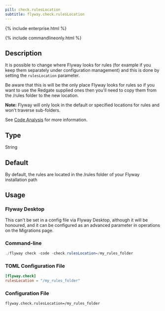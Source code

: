 ```yaml
---
pill: check.rulesLocation
subtitle: flyway.check.rulesLocation
---
```


{% include enterprise.html %}

{% include commandlineonly.html %}

## Description

It is possible to change where Flyway looks for rules (for example if you keep them separately under configuration management) and this is done by setting the
`rulesLocation` parameter.

Be aware that this is will be the only place Flyway looks for rules so if you want to use the Redgate supplied ones then you'll need to copy them from the /rules folder to the new location.

__Note:__ Flyway will only look in the default or specified locations for rules and won't traverse sub-folders.

See [Code Analysis](https://documentation.red-gate.com/flyway/flyway-concepts/code-analysis) for more information.

## Type

String

## Default

By default, the rules are located in the /rules folder of your Flyway installation path

## Usage

### Flyway Desktop

This can't be set in a config file via Flyway Desktop, although it will be honoured, and it can be configured as an advanced parameter in operations on the Migrations page.

### Command-line

```powershell
./flyway check -code -check.rulesLocation=/my_rules_folder
```

### TOML Configuration File

```toml
[flyway.check]
rulesLocation = "/my_rules_folder"
```

### Configuration File

```properties
flyway.check.rulesLocation=/my_rules_folder
```

